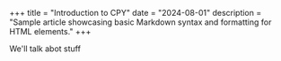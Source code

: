 +++
title = "Introduction to CPY"
date = "2024-08-01"
description = "Sample article showcasing basic Markdown syntax and formatting for HTML elements."
+++


We'll talk abot stuff